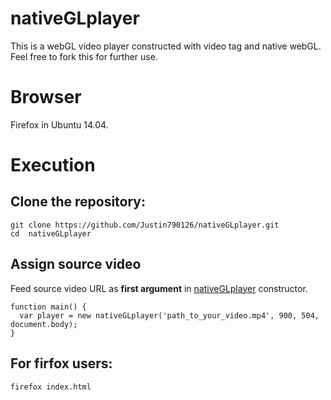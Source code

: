 # nativeGLplayer
This is a webGL video player constructed  with video tag and native webGL. Feel free to fork this for further use.

# Browser
Firefox in Ubuntu 14.04.

# Execution
## Clone the repository:

````
git clone https://github.com/Justin790126/nativeGLplayer.git
cd  nativeGLplayer
````
## Assign source video
Feed source video URL as **first argument** in [nativeGLplayer](/doc/main.js) constructor.
````
function main() {
  var player = new nativeGLplayer('path_to_your_video.mp4', 900, 504, document.body);
}
````

## For firfox users:

````
firefox index.html
````

